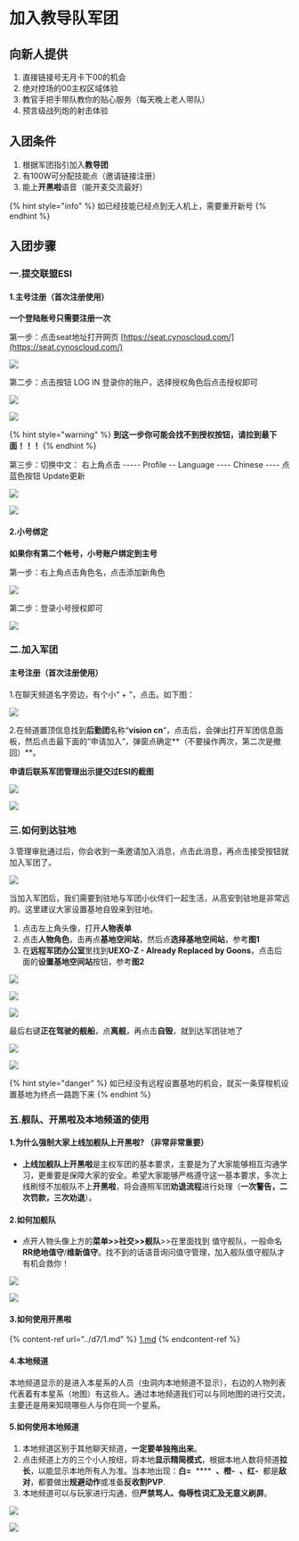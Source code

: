 # 加入教导队军团

## 向新人提供

1. 直接链接号无月卡下00的机会&#x20;
2. 绝对控场的00主权区域体验&#x20;
3. 教官手把手带队教你的贴心服务（每天晚上老人带队）
4. 预言级战列炮的射击体验

## 入团条件

1. 根据军团指引加入**教导团**
2. 有100W可分配技能点（邀请链接注册）
3. 能上**开黑啦**语音（能开麦交流最好）

{% hint style="info" %}
如已经技能已经点到无人机上，需要重开新号
{% endhint %}

## 入团步骤

### 一.提交联盟ESI&#x20;

#### 1.主号注册（首次注册使用）

**一个登陆账号只需要注册一次**

&#x20;   第一步：点击seat地址打开网页 [https://seat.cynoscloud.com/](https://seat.cynoscloud.com/)

![](<../.gitbook/assets/0 (6).png>)

&#x20;   第二步：点击按钮 LOG IN 登录你的账户，选择授权角色后点击授权即可

![](../.gitbook/assets/QQ图片20210727164613.png)

![](<../.gitbook/assets/0 (5) (1).png>)

{% hint style="warning" %}
**到这一步你可能会找不到授权按钮，请拉到最下面！！！**
{% endhint %}

&#x20;   第三步：切换中文： 右上角点击 ----- Profile -- Language ---- Chinese ---- 点蓝色按钮 Update更新

![](../.gitbook/assets/QQ截图20210727164803.png)

![](../.gitbook/assets/QQ图片20210727165007.png)

#### 2.小号绑定

**如果你有第二个帐号，小号账户绑定到主号**

&#x20;   第一步：右上角点击角色名，点击添加新角色

![](../.gitbook/assets/QQ截图20210727165326.png)

&#x20;   第二步：登录小号授权即可

![](<../.gitbook/assets/0 (3) (1).png>)

### 二.加入军团

#### 主号注册（首次注册使用）

1.在聊天频道名字旁边，有个小“ + ”，点击。如下图：

![](../.gitbook/assets/20210714120632.png)

2.在频道置顶信息找到**后勤团**名称“**vision cn**“，点击后，会弹出打开军团信息面板，然后点击最下面的“申请加入“，弹窗点确定**（不要操作两次，第二次是撤回）**。

**申请后联系军团管理出示提交过ESI的截图**

![](../.gitbook/assets/QQ图片20210830212650.png)

![](../.gitbook/assets/QQ图片20210830213118.png)

### 三.如何到达驻地

3.管理审批通过后，你会收到一条邀请加入消息，点击此消息，再点击接受按钮就加入军团了。

![](../.gitbook/assets/QQ截图20210714145100.png)

当加入军团后，我们需要到驻地与军团小伙伴们一起生活，从高安到驻地是非常远的。这里建议大家设置基地自毁来到驻地。

1. 点击左上角头像，打开**人物表单**<img src="../.gitbook/assets/QQ截图20210714155505.png" alt="" data-size="original">&#x20;
2. 点击**人物角色**，击再点**基地空间站**，然后点**选择基地空间站**，参考**图1**
3. 在**远程军团办公室**里找到**UEXO-Z - Already Replaced by Goons**，点击后面的**设置基地空间站**按钮，参考**图2**

![](../.gitbook/assets/QQ图片20210915193218.png)

![](../.gitbook/assets/QQ图片20210915193603.png)

![](../.gitbook/assets/QQ图片20211016212620.png)

最后右键**正在驾驶的舰船**，点**离舰**，再点击**自毁**，就到达军团驻地了

![](../.gitbook/assets/QQ截图20210717151848.png)

![](../.gitbook/assets/QQ图片20210915194048.png)

{% hint style="danger" %}
如已经没有远程设置基地的机会，就买一条穿梭机设置基地为终点一路跑下来
{% endhint %}

### 五.舰队、开黑啦及本地频道的使用

#### 1.为什么强制大家上线加舰队上开黑啦? （非常非常重要）

* **上线加舰队上开黑啦**是主权军团的基本要求，主要是为了大家能够相互沟通学习，更重要是保障大家的安全。希望大家能够严格遵守这一基本要求，多次上线刷怪不加舰队不上**开黑啦**，将会遵照军团**劝退流程**进行处理（**一次警告，二次罚款，三次劝退**）。

#### 2.如何加舰队

* 点开人物头像上方的**菜单>>社交>>舰队**>>在里面找到 值守舰队，一般命名**RR绝地值守**/**维新值守**。找不到的话语音询问值守管理，加入舰队值守舰队才有机会救你！

![](<../.gitbook/assets/0 (11).png>)

![](../.gitbook/assets/QQ图片20210912123301.png)

#### 3.如何使用开黑啦

{% content-ref url="../d7/1.md" %}
[1.md](../d7/1.md)
{% endcontent-ref %}

#### 4.本地频道

本地频道显示的是进入本星系的人员（虫洞内本地频道不显示），右边的人物列表代表着有本星系（地图）有这些人。通过本地频道我们可以与同地图的进行交流，主要还是用来知晓哪些人与你在同一个星系。

#### **5.如何使用本地频道**

1. 本地频道区别于其他聊天频道，**一定要单独拖出来**。
2. 点击频道上方的三个小人按纽，将本地**显示精简模式**，根据本地人数将频道**拉长**，以能显示本地所有人为准。当本地出现：**白=** <img src="../.gitbook/assets/QQ截图20210717172036.png" alt="" data-size="line"> **** <img src="../.gitbook/assets/QQ截图20210717171725.png" alt="" data-size="original"> **、橙-** <img src="../.gitbook/assets/QQ截图20210717171826.png" alt="" data-size="original"> **、红-** <img src="../.gitbook/assets/QQ截图20210717171915.png" alt="" data-size="original"> 都是**敌对**，都要做出**规避动作**或准备**反收割PVP**.
3. 本地频道可以与玩家进行沟通，但**严禁骂人、侮辱性词汇及无意义刷屏**。

![](../.gitbook/assets/QQ截图20210717170908.png)

![](../.gitbook/assets/QQ截图20210717171227.png)
